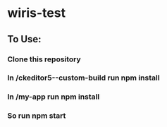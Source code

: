 # wiris-test

## To Use:

### Clone this repository
### In /ckeditor5--custom-build run npm install
### In /my-app run npm install
### So run npm start
